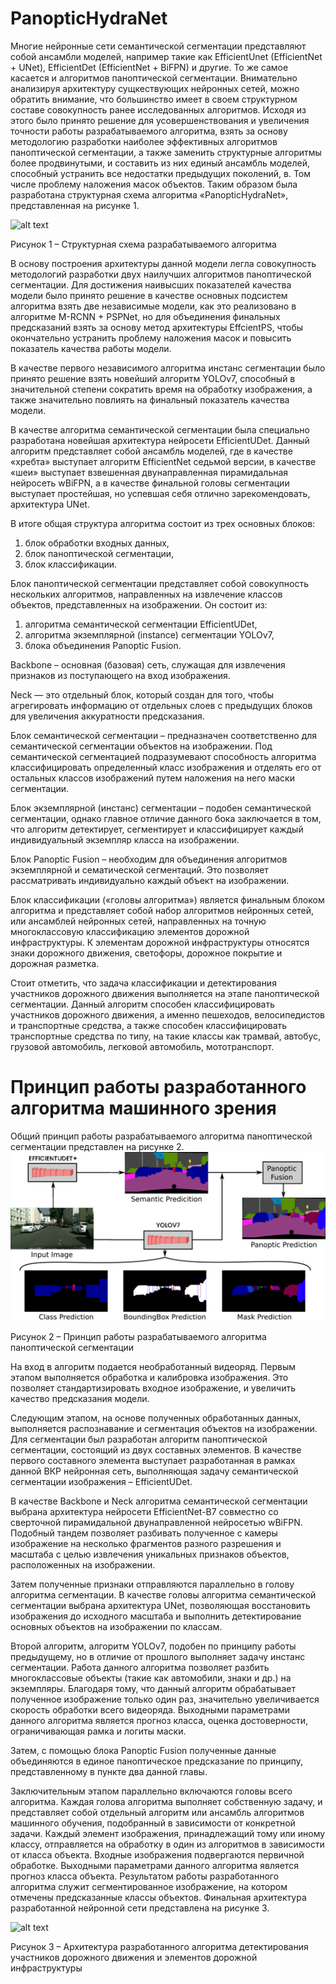 # PanopticHydraNet

Многие нейронные сети семантической сегментации представляют собой ансамбли моделей, например такие как EfficientUnet (EfficientNet + UNet), EfficientDet (EfficientNet + BiFPN) и другие. То же самое касается и алгоритмов паноптической сегментации. Внимательно анализируя архитектуру сущкествующих нейронных сетей, можно обратить внимание, что большинство имеет в своем структурном составе совокупность ранее исследованных алгоритмов.
Исходя из этого было принято решение для усовершенствования и увеличения точности работы разрабатываемого алгоритма, взять за основу методологию разработки наиболее эффективных алгоритмов паноптической сегментации, а также заменить структурные алгоритмы более продвинутыми, и составить из них единый ансамбль моделей, способный устранить все недостатки предыдущих поколений, в. Том числе проблему наложения масок объектов. Таким образом была разработана структурная схема алгоритма  «PanopticHydraNet», представленная на рисунке 1. 

 ![alt text](Рисунок1.png)

Рисунок 1 – Структурная схема разрабатываемого алгоритма

В основу построения архитектуры данной модели легла совокупность методологий разработки двух наилучших алгоритмов паноптической сегментации.  Для достижения наивысших показателей качества модели было принято решение в качестве основных подсистем алгоритма взять две независимые модели, как это реализовано в алгоритме M-RCNN + PSPNet, но для объединения финальных предсказаний взять за основу метод архитектуры EffcientPS, чтобы окончательно устранить проблему наложения масок и повысить показатель качества работы модели.  

В качестве первого независимого алгоритма инстанс сегментации было принято решение взять новейший алгоритм YOLOv7, способный в значительной степени сократить время на обработку изображения, а также значительно повлиять на финальный показатель качества модели. 

В качестве алгоритма семантической сегментации была специально разработана новейшая архитектура нейросети EfficientUDet. Данный алгоритм представляет собой ансамбль моделей, где в качестве «хребта» выступает алгоритм EfficientNet седьмой версии, в качестве «шеи» выступает взвешенная двунаправленная пирамидальная нейросеть wBiFPN, а в качестве финальной головы сегментации выступает простейшая, но успевшая себя отлично зарекомендовать, архитектура UNet. 

В итоге общая структура алгоритма состоит из трех основных блоков:
1.	блок обработки входных данных,
2.	блок паноптической сегментации, 
3.	блок классификации.


Блок паноптической сегментации представляет собой совокупность нескольких алгоритмов, направленных на извлечение классов объектов, представленных на изображении. 
Он состоит из: 
1.	алгоритма семантической сегментации EfficientUDet,
2.	алгоритма экземплярной (instance) сегментации YOLOv7,
3.	блока объединения Panoptic Fusion.

Backbone – основная (базовая) сеть, служащая для извлечения признаков из поступающего на вход изображения.

Neck — это отдельный блок, который создан для того, чтобы агрегировать информацию от отдельных слоев с предыдущих блоков для увеличения аккуратности предсказания. 

Блок семантической сегментации – предназначен соответственно для семантической сегментации объектов на изображении. Под семантической сегментацией подразумевают способность алгоритма классифицировать определенный класс изображения и отделять его от остальных классов изображений путем наложения на него маски сегментации.

Блок экземплярной (инстанс) сегментации – подобен семантической сегментации, однако главное отличие данного бока заключается в том, что алгоритм детектирует, сегментирует и классифицирует каждый индивидуальный экземпляр класса на изображении.

Блок Panoptic Fusion – необходим для объединения алгоритмов экземплярной и сематической сегментаций. Это позволяет рассматривать индивидуально каждый объект на изображении.

Блок классификации («головы алгоритма») является финальным блоком алгоритма и представляет собой набор алгоритмов нейронных сетей, или ансамблей нейронных сетей, направленных на точную многоклассовую классификацию элементов дорожной инфраструктуры. К элементам дорожной инфраструктуры относятся знаки дорожного движения, светофоры, дорожное покрытие и дорожная разметка. 

Стоит отметить, что задача классификации и детектирования участников дорожного движения выполняется на этапе паноптической сегментации. Данный алгоритм способен классифицировать участников дорожного движения, а именно пешеходов, велосипедистов и транспортные средства, а также способен классифицировать транспортные средства по типу, на такие классы как трамвай, автобус, грузовой автомобиль, легковой автомобиль, мототранспорт. 

# Принцип работы разработанного алгоритма машинного зрения
Общий принцип работы разрабатываемого алгоритма паноптической сегментации представлен на рисунке 2. 
 ![alt text](Рисунок2.png)

Рисунок 2 – Принцип работы разрабатываемого алгоритма паноптической сегментации

На вход в алгоритм подается необработанный видеоряд. Первым этапом выполняется обработка и калибровка изображения. Это позволяет стандартизировать входное изображение, и увеличить качество предсказания модели.

Следующим этапом, на основе полученных обработанных данных, выполняется распознавание и сегментация объектов на изображении. Для сегментации был разработан алгоритм паноптической сегментации, состоящий из двух составных элементов. В качестве первого составного элемента выступает разработанная в рамках данной ВКР нейронная сеть, выполняющая задачу семантической сегментации изображения – EfficientUDet. 

В качестве Backbone и Neck алгоритма семантической сегментации выбрана архитектура нейросети EfficientNet-B7 совместно со сверточной пирамидальной двунаправленной нейросетью wBiFPN. Подобный тандем позволяет разбивать полученное c камеры изображение на несколько фрагментов разного разрешения и масштаба с целью извлечения уникальных признаков объектов, расположенных на изображении.

Затем полученные признаки отправляются параллельно в голову алгоритма сегментации. В качестве головы алгоритма семантической сегментации выбрана архитектура UNet, позволяющая восстановить изображения до исходного масштаба и выполнить детектирование основных объектов на изображении по классам.  

Второй алгоритм, алгоритм YOLOv7, подобен по принципу работы предыдущему, но в отличие от прошлого выполняет задачу инстанс сегментации. Работа данного алгоритма позволяет разбить многоклассовые объекты (такие как автомобили, знаки и др.) на экземпляры. Благодаря тому, что данный алгоритм обрабатывает полученное изображение только один раз, значительно увеличивается скорость обработки всего видеоряда. Выходными параметрами данного алгоритма является прогноз класса, оценка достоверности, ограничивающая рамка и логиты маски.

Затем, с помощью блока Panoptic Fusion полученные данные объединяются в единое паноптическое предсказание по принципу, представленному в пункте два данной главы. 

Заключительным этапом параллельно включаются головы всего алгоритма. Каждая голова алгоритма выполняет собственную задачу, и представляет собой отдельный алгоритм или ансамбль алгоритмов машинного обучения, подобранный в зависимости от конкретной задачи. Каждый элемент изображения, принадлежащий тому или иному классу, отправляется на обработку в один из алгоритмов в зависимости от класса объекта. Входные изображения подвергаются первичной обработке. Выходными параметрами данного алгоритма является прогноз класса объекта.
Результатом работы разработанного алгоритма служит сегментированное изображение, на котором отмечены предсказанные классы объектов. Финальная архитектура разработанной нейронной сети представлена на рисунке 3.

  ![alt text](Рисунок3.png)

Рисунок 3 – Архитектура разработанного алгоритма детектирования участников дорожного движения и элементов дорожной инфраструктуры

